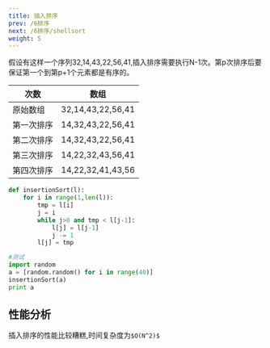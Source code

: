 ```yaml
---
title: 插入排序
prev: /6排序
next: /6排序/shellsort
weight: 5
---
```


假设有这样一个序列32,14,43,22,56,41,插入排序需要执行N-1次。第p次排序后要保证第一个到第p+1个元素都是有序的。

次数 | 数组
--- | ---
原始数组 | 32,14,43,22,56,41
第一次排序 | 14,32,43,22,56,41
第二次排序 | 14,32,43,22,56,41
第三次排序 | 14,22,32,43,56,41
第四次排序 | 14,22,32,41,43,56

```python
def insertionSort(l):
    for i in range(1,len(l)):
        tmp = l[i]
        j = i
        while j>0 and tmp < l[j-1]:
            l[j] = l[j-1]
            j -= 1
        l[j] = tmp

#测试
import random
a = [random.random() for i in range(40)]
insertionSort(a)
print a
```

## 性能分析
插入排序的性能比较糟糕,时间复杂度为`$O(N^2)$`
